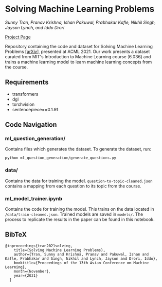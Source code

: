 # Solving Machine Learning Problems

_Sunny Tran, Pranav Krishna, Ishan Pakuwal, Prabhakar Kafle, Nikhil Singh, Jayson Lynch, and Iddo Drori_

[Project Page](https://stran123.github.io/solving-mlp/)

Repository containing the code and dataset for Solving Machine Learning Problems [[arXiv]](https://arxiv.org/abs/2107.01238), presented at ACML 2021. Our work presents a dataset curated from MIT's Introduction to Machine Learning course (6.036) and trains a machine learning model to learn machine learning concepts from the course.

## Requirements

- transformers
- dgl
- torchvision
- sentencepiece==0.1.91

## Code Navigation

### ml_question_generation/

Contains files which generates the dataset. To generate the dataset, run:
```
python ml_question_generation/generate_questions.py
```

### data/

Contains the data for training the model. `question-to-topic-cleaned.json` contains a mapping from each question to its topic from the course. 

### ml_model_trainer.ipynb

Contains the code for training the model. This trains on the data located in `/data/train-cleaned.json`. Trained models are saved in `models/`. The process to replicate the results in the paper can be found in this notebook.


## BibTeX

```
@inproceedings{tran2021solving,
    title={Solving Machine Learning Problems}, 
    author={Tran, Sunny and Krishna, Pranav and Pakuwal, Ishan and Kafle, Prabhakar and Singh, Nikhil and Lynch, Jayson and Drori, Iddo},
    booktitle={Proceedings of the 13th Asian Conference on Machine Learning},
    month={November},
    year={2021}
  }
```